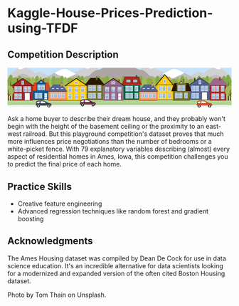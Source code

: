 # Kaggle-House-Prices-Prediction-using-TFDF

## Competition Description
![alt text](https://github.com/Isdinval/Kaggle-House-Prices-Prediction-using-TFDF/blob/main/housesbanner.png?raw=true)

Ask a home buyer to describe their dream house, and they probably won't begin with the height of the basement ceiling or the proximity to an east-west railroad. But this playground competition's dataset proves that much more influences price negotiations than the number of bedrooms or a white-picket fence.
With 79 explanatory variables describing (almost) every aspect of residential homes in Ames, Iowa, this competition challenges you to predict the final price of each home.

## Practice Skills
+ Creative feature engineering 
+ Advanced regression techniques like random forest and gradient boosting

## Acknowledgments
The Ames Housing dataset was compiled by Dean De Cock for use in data science education. It's an incredible alternative for data scientists looking for a modernized and expanded version of the often cited Boston Housing dataset. 

Photo by Tom Thain on Unsplash.

